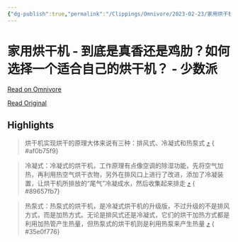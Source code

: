 ```yaml
---
{"dg-publish":true,"permalink":"/Clippings/Omnivore/2023-02-23/家用烘干机-到底是真香还是鸡肋？如何选择一个适合自己的烘干机？ - 少数派/"}
---
```



# 家用烘干机 - 到底是真香还是鸡肋？如何选择一个适合自己的烘干机？ - 少数派

[Read on Omnivore](https://omnivore.app/me/-1867a0343ae)

[Read Original](https://sspai.com/post/78293)

## Highlights

> 烘干机实现烘干的原理大体来说有三种：排风式、冷凝式和热泵式 [⤴️](https://omnivore.app/me/-1867a0343ae#af0b75f9-3da4-4864-bf25-e8811ff9ca8b) 
{ #af0b75f9}


> 冷凝式：冷凝式的烘干机，工作原理有点像空调的除湿功能，先将空气加热，再利用热空气烘干衣物，另外在排风口上进行了改进，添加了冷凝装置，让烘干机所排放的“尾气”冷凝成水，然后收集起来排走 [⤴️](https://omnivore.app/me/-1867a0343ae#89657fb7-63c4-444e-be46-57dfa87ae028) 
{ #89657fb7}


> 热泵式：热泵式的烘干机，是冷凝式烘干机的升级版，不过升级的不是排风方式，而是加热方式。无论是排风式还是冷凝式，它们的烘干加热方式都是利用加热管产生热量，但热泵式的烘干机则是利用热泵来产生热量 [⤴️](https://omnivore.app/me/-1867a0343ae#35e0f776-2f3f-4dc4-befa-2bba06035cfb) 
{ #35e0f776}

